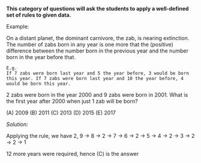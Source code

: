 **This category of questions will ask the students to apply a well-defined set of rules to given data.**

Example: 

On a distant planet, the dominant carnivore, the zab, is nearing extinction. The number of zabs born in any year is one more that the (positive) difference between the number born in the previous year and the number born in the year before that. 

```
E.g. 
If 7 zabs were born last year and 5 the year before, 3 would be born this year. If 7 zabs were born last year and 10 the year before, 4 would be born this year. 
```

2 zabs were born in the year 2000 and 9 zabs were born in 2001. What is the first year after 2000 when just 1 zab will be born?

(A) 2009  (B) 2011  (C) 2013  (D) 2015  (E) 2017

*Solution:* 

Applying the rule, we have 2, 9 -> 8 -> 2 -> 7 -> 6 -> 2 -> 5 -> 4 -> 2 -> 3 -> 2 -> 2 -> 1

12 more years were required, hence (C) is the answer
